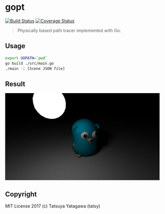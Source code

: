 gopt
===

[![Build Status](https://travis-ci.org/tatsy/gopt.svg?branch=master)](https://travis-ci.org/tatsy/gopt)
[![Coverage Status](https://coveralls.io/repos/github/tatsy/gopt/badge.svg)](https://coveralls.io/github/tatsy/gopt)

> Physically based path tracer implemented with Go.

## Usage

```sh
export GOPATH=`pwd`
go build ./src/main.go
./main -i [Scene JSON file]
```

## Result

<img src="./results/gopher.jpg" alt="gopher.jpg" width="500"/>

## Copyright

MIT License 2017 (c) Tatsuya Yatagawa (tatsy)
